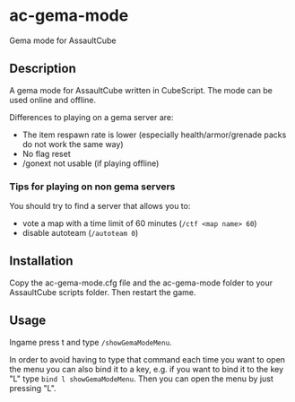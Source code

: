 ac-gema-mode
============

Gema mode for AssaultCube


Description
-----------

A gema mode for AssaultCube written in CubeScript. The mode can be used online and offline.

Differences to playing on a gema server are:

* The item respawn rate is lower (especially health/armor/grenade packs do not work the same way)
* No flag reset
* /gonext not usable (if playing offline)


### Tips for playing on non gema servers ###

You should try to find a server that allows you to:

* vote a map with a time limit of 60 minutes (`/ctf <map name> 60`)
* disable autoteam (`/autoteam 0`)


Installation
------------

Copy the ac-gema-mode.cfg file and the ac-gema-mode folder to your AssaultCube scripts folder. Then restart the game.


Usage
-----

Ingame press t and type `/showGemaModeMenu`.

In order to avoid having to type that command each time you want to open the menu you can also bind it to a key, e.g. if you want to bind it to the key "L" type `bind l showGemaModeMenu`. Then you can open the menu by just pressing "L".
